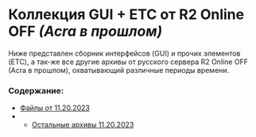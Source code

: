 # Коллекция GUI + ETC от R2 Online OFF *(Acra в прошлом)*


Ниже представлен сборник интерфейсов (GUI) и прочих элементов (ETC), а так-же все другие архивы от русского сервера R2 Online OFF (Acra в прошлом), охватывающий различные периоды времени. 

### Содержание:
- [Файлы от 11.20.2023](%5BGUI%5D%20%5BETC%5D%20R2%20OFF%2011.20.2023)
- - [Остальные архивы 11.20.2023](OTHER%20ARCHIVES)


